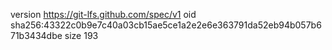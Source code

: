 version https://git-lfs.github.com/spec/v1
oid sha256:43322c0b9e7c40a03cb15ae5ce1a2e2e6e363791da52eb94b057b671b3434dbe
size 193
